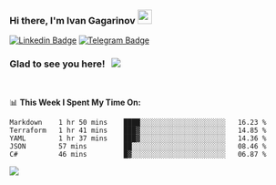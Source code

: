 ### Hi there, I'm Ivan Gagarinov <img src="https://media.giphy.com/media/hvRJCLFzcasrR4ia7z/giphy.gif" width="25px">

[![Linkedin Badge](https://img.shields.io/badge/-LinkedIn-0e76a8?style=flat-square&logo=Linkedin&logoColor=white)](https://linkedin.com/in/ivan-gagarinov-142ba3141/)
[![Telegram Badge](https://img.shields.io/badge/-Telegram-0088cc?style=flat-square&logo=Telegram&logoColor=white)](https://t.me/igagarinov)

### Glad to see you here! &nbsp; ![](https://visitor-badge.glitch.me/badge?page_id=dzencot.dzencot)

</br>

📊 **This Week I Spent My Time On:**
<!--START_SECTION:waka-->
```text
Markdown    1 hr 50 mins    ████░░░░░░░░░░░░░░░░░░░░░   16.23 % 
Terraform   1 hr 41 mins    ███▓░░░░░░░░░░░░░░░░░░░░░   14.85 % 
YAML        1 hr 37 mins    ███▓░░░░░░░░░░░░░░░░░░░░░   14.36 % 
JSON        57 mins         ██░░░░░░░░░░░░░░░░░░░░░░░   08.46 % 
C#          46 mins         █▓░░░░░░░░░░░░░░░░░░░░░░░   06.87 % 
```
<!--END_SECTION:waka-->

[![](https://github-readme-stats.vercel.app/api?username=dzencot&theme=gruvbox)](https://github.com/dzencot)
